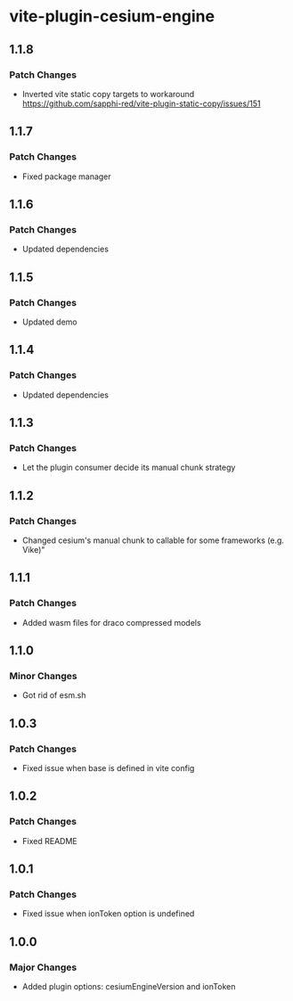 # vite-plugin-cesium-engine

## 1.1.8

### Patch Changes

- Inverted vite static copy targets to workaround https://github.com/sapphi-red/vite-plugin-static-copy/issues/151

## 1.1.7

### Patch Changes

- Fixed package manager

## 1.1.6

### Patch Changes

- Updated dependencies

## 1.1.5

### Patch Changes

- Updated demo

## 1.1.4

### Patch Changes

- Updated dependencies

## 1.1.3

### Patch Changes

- Let the plugin consumer decide its manual chunk strategy

## 1.1.2

### Patch Changes

- Changed cesium's manual chunk to callable for some frameworks (e.g. Vike)"

## 1.1.1

### Patch Changes

- Added wasm files for draco compressed models

## 1.1.0

### Minor Changes

- Got rid of esm.sh

## 1.0.3

### Patch Changes

- Fixed issue when base is defined in vite config

## 1.0.2

### Patch Changes

- Fixed README

## 1.0.1

### Patch Changes

- Fixed issue when ionToken option is undefined

## 1.0.0

### Major Changes

- Added plugin options: cesiumEngineVersion and ionToken

